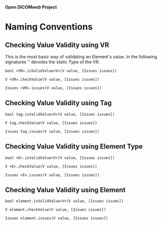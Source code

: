 <strong>Open DICOM<em>web</em> Project </strong>

# Naming Conventions

## Checking Value Validity using VR

This is the most basic way of validating an Element's value. In the following signatures '<VR>' denotes the static Type of the VR.

```bool <VR>.isValidValue<V>(V value, [Issues issues])```

```V <VR>.checkValue(V value, [Issues issues])```

```Issues <VR>.issues(V value, [Issues issues])```

## Checking Value Validity using Tag

```bool tag.isValidValue<V>(V value, [Issues issues])```

```V tag.checkValue(V value, [Issues issues])```

```Issues tag.issues(V value, [Issues issues])```

## Checking Value Validity using Element Type <E>

```bool <E>.isValidValue<V>(V value, [Issues issues])```

```V <E>.checkValue(V value, [Issues issues])```

```Issues <E>.issues(V value, [Issues issues])```

## Checking Value Validity using Element

```bool element.isValidValue<V>(V value, [Issues issues])```

```V element.checkValue(V value, [Issues issues])```

```Issues element.issues(V value, [Issues issues])```